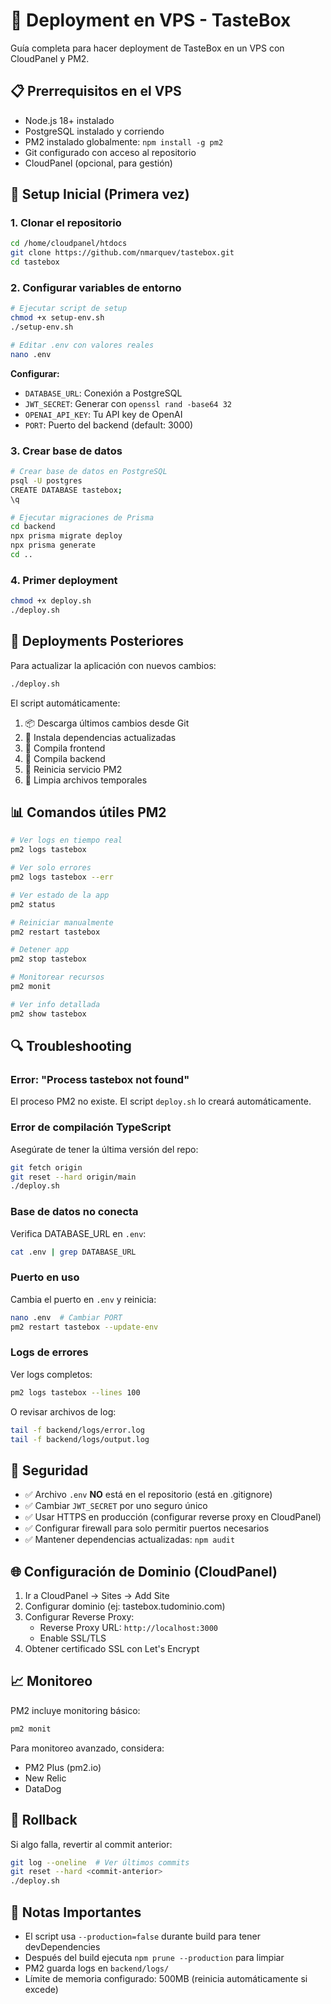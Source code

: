# 🚀 Deployment en VPS - TasteBox

Guía completa para hacer deployment de TasteBox en un VPS con CloudPanel y PM2.

## 📋 Prerrequisitos en el VPS

- Node.js 18+ instalado
- PostgreSQL instalado y corriendo
- PM2 instalado globalmente: `npm install -g pm2`
- Git configurado con acceso al repositorio
- CloudPanel (opcional, para gestión)

## 🔧 Setup Inicial (Primera vez)

### 1. Clonar el repositorio

```bash
cd /home/cloudpanel/htdocs
git clone https://github.com/nmarquev/tastebox.git
cd tastebox
```

### 2. Configurar variables de entorno

```bash
# Ejecutar script de setup
chmod +x setup-env.sh
./setup-env.sh

# Editar .env con valores reales
nano .env
```

**Configurar:**
- `DATABASE_URL`: Conexión a PostgreSQL
- `JWT_SECRET`: Generar con `openssl rand -base64 32`
- `OPENAI_API_KEY`: Tu API key de OpenAI
- `PORT`: Puerto del backend (default: 3000)

### 3. Crear base de datos

```bash
# Crear base de datos en PostgreSQL
psql -U postgres
CREATE DATABASE tastebox;
\q

# Ejecutar migraciones de Prisma
cd backend
npx prisma migrate deploy
npx prisma generate
cd ..
```

### 4. Primer deployment

```bash
chmod +x deploy.sh
./deploy.sh
```

## 🔄 Deployments Posteriores

Para actualizar la aplicación con nuevos cambios:

```bash
./deploy.sh
```

El script automáticamente:
1. 📦 Descarga últimos cambios desde Git
2. 🔧 Instala dependencias actualizadas
3. 🔨 Compila frontend
4. 🔨 Compila backend
5. 🔄 Reinicia servicio PM2
6. 🧹 Limpia archivos temporales

## 📊 Comandos útiles PM2

```bash
# Ver logs en tiempo real
pm2 logs tastebox

# Ver solo errores
pm2 logs tastebox --err

# Ver estado de la app
pm2 status

# Reiniciar manualmente
pm2 restart tastebox

# Detener app
pm2 stop tastebox

# Monitorear recursos
pm2 monit

# Ver info detallada
pm2 show tastebox
```

## 🔍 Troubleshooting

### Error: "Process tastebox not found"

El proceso PM2 no existe. El script `deploy.sh` lo creará automáticamente.

### Error de compilación TypeScript

Asegúrate de tener la última versión del repo:
```bash
git fetch origin
git reset --hard origin/main
./deploy.sh
```

### Base de datos no conecta

Verifica DATABASE_URL en `.env`:
```bash
cat .env | grep DATABASE_URL
```

### Puerto en uso

Cambia el puerto en `.env` y reinicia:
```bash
nano .env  # Cambiar PORT
pm2 restart tastebox --update-env
```

### Logs de errores

Ver logs completos:
```bash
pm2 logs tastebox --lines 100
```

O revisar archivos de log:
```bash
tail -f backend/logs/error.log
tail -f backend/logs/output.log
```

## 🔐 Seguridad

- ✅ Archivo `.env` **NO** está en el repositorio (está en .gitignore)
- ✅ Cambiar `JWT_SECRET` por uno seguro único
- ✅ Usar HTTPS en producción (configurar reverse proxy en CloudPanel)
- ✅ Configurar firewall para solo permitir puertos necesarios
- ✅ Mantener dependencias actualizadas: `npm audit`

## 🌐 Configuración de Dominio (CloudPanel)

1. Ir a CloudPanel → Sites → Add Site
2. Configurar dominio (ej: tastebox.tudominio.com)
3. Configurar Reverse Proxy:
   - Reverse Proxy URL: `http://localhost:3000`
   - Enable SSL/TLS
4. Obtener certificado SSL con Let's Encrypt

## 📈 Monitoreo

PM2 incluye monitoring básico:
```bash
pm2 monit
```

Para monitoreo avanzado, considera:
- PM2 Plus (pm2.io)
- New Relic
- DataDog

## 🔄 Rollback

Si algo falla, revertir al commit anterior:
```bash
git log --oneline  # Ver últimos commits
git reset --hard <commit-anterior>
./deploy.sh
```

## 📝 Notas Importantes

- El script usa `--production=false` durante build para tener devDependencies
- Después del build ejecuta `npm prune --production` para limpiar
- PM2 guarda logs en `backend/logs/`
- Límite de memoria configurado: 500MB (reinicia automáticamente si excede)
